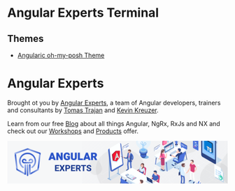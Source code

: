 # Angular Experts Terminal

## Themes

* [Angularic oh-my-posh Theme](oh-my-posh/themes/readme.md)


# Angular Experts

Brought ot you by [Angular Experts](https://angularexperts.io), a team of Angular developers, trainers and consultants by
[Tomas Trajan](https://twitter.com/tomastrajan) and [Kevin Kreuzer](https://twitter.com/kreuzercode).

Learn from our free [Blog](https://angularexperts.io/blog) about all things Angular, NgRx, RxJs and NX
and check out our [Workshops](https://angularexperts.io/workshops) and [Products](https://angularexperts.io/products) offer.

![Angular Experts Consulting](https://github.com/angular-experts-io/terminal/raw/master/angular-experts-banner.png)

